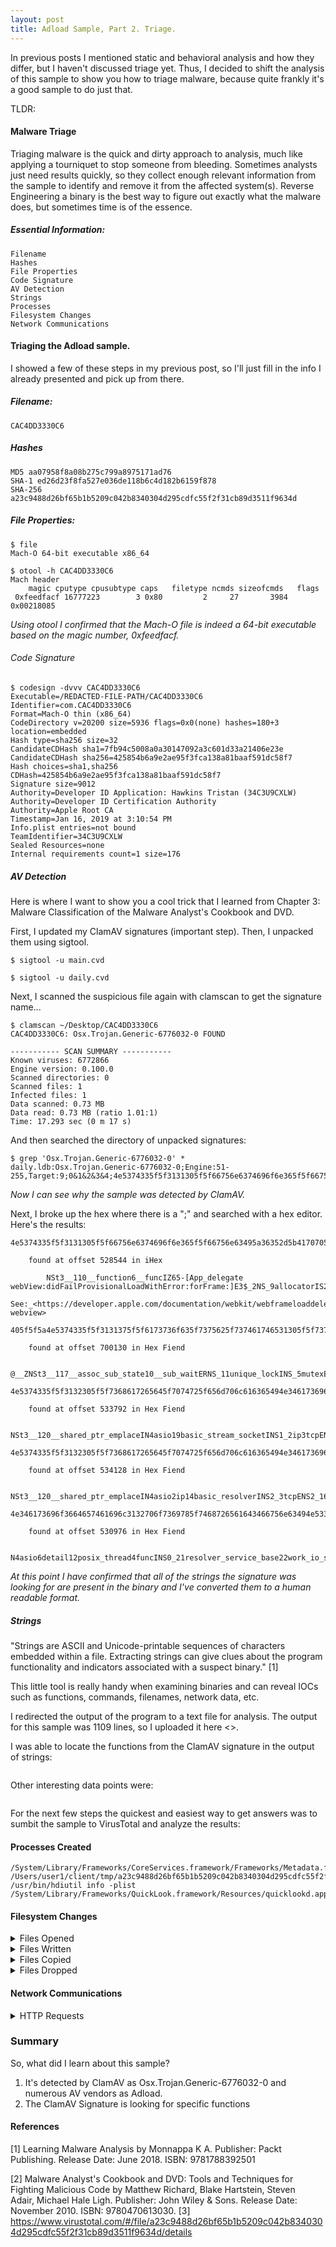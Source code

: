 ```yaml
---
layout: post
title: Adload Sample, Part 2. Triage.
---
```

In previous posts I mentioned static and behavioral analysis and how they differ, but I haven't discussed triage yet. Thus, I decided to shift the analysis of this sample to show you how to triage malware, because quite frankly it's a good sample to do just that.

TLDR:

#### Malware Triage
Triaging malware is the quick and dirty approach to analysis, much like applying a tourniquet to stop someone from bleeding. Sometimes analysts just need results quickly, so they collect enough relevant information from the sample to identify and remove it from the affected system(s). Reverse Engineering a binary is the best way to figure out exactly what the malware does, but sometimes time is of the essence.

##### Essential Information:
```
Filename
Hashes
File Properties
Code Signature
AV Detection
Strings
Processes
Filesystem Changes
Network Communications
```
#### Triaging the Adload sample.

I showed a few of these steps in my previous post, so I'll just fill in the info I already presented and pick up from there.

##### Filename:
```
CAC4DD3330C6
```

##### Hashes
```
MD5	aa07958f8a08b275c799a8975171ad76
SHA-1 ed26d23f8fa527e036de118b6c4d182b6159f878
SHA-256 a23c9488d26bf65b1b5209c042b8340304d295cdfc55f2f31cb89d3511f9634d
```

##### File Properties:
```
$ file
Mach-O 64-bit executable x86_64

$ otool -h CAC4DD3330C6
Mach header
	magic cputype cpusubtype caps	filetype ncmds sizeofcmds	flags
 0xfeedfacf 16777223	    3 0x80		   2     27       3984 0x00218085
```
_Using otool I confirmed that the Mach-O file is indeed a 64-bit executable based on the magic number, 0xfeedfacf._

###### Code Signature
```
$ codesign -dvvv CAC4DD3330C6
Executable=/REDACTED-FILE-PATH/CAC4DD3330C6
Identifier=com.CAC4DD3330C6
Format=Mach-O thin (x86_64)
CodeDirectory v=20200 size=5936 flags=0x0(none) hashes=180+3 location=embedded
Hash type=sha256 size=32
CandidateCDHash sha1=7fb94c5008a0a30147092a3c601d33a21406e23e
CandidateCDHash sha256=425854b6a9e2ae95f3fca138a81baaf591dc58f7
Hash choices=sha1,sha256
CDHash=425854b6a9e2ae95f3fca138a81baaf591dc58f7
Signature size=9012
Authority=Developer ID Application: Hawkins Tristan (34C3U9CXLW)
Authority=Developer ID Certification Authority
Authority=Apple Root CA
Timestamp=Jan 16, 2019 at 3:10:54 PM
Info.plist entries=not bound
TeamIdentifier=34C3U9CXLW
Sealed Resources=none
Internal requirements count=1 size=176
```

##### AV Detection
Here is where I want to show you a cool trick that I learned from Chapter 3: Malware Classification of the Malware Analyst's Cookbook and DVD.

First, I updated my ClamAV signatures (important step). Then, I unpacked them using sigtool.
```
$ sigtool -u main.cvd

$ sigtool -u daily.cvd
```

Next, I scanned the suspicious file again with clamscan to get the signature name...
```Get-Content
$ clamscan ~/Desktop/CAC4DD3330C6
CAC4DD3330C6: Osx.Trojan.Generic-6776032-0 FOUND

----------- SCAN SUMMARY -----------
Known viruses: 6772866
Engine version: 0.100.0
Scanned directories: 0
Scanned files: 1
Infected files: 1
Data scanned: 0.73 MB
Data read: 0.73 MB (ratio 1.01:1)
Time: 17.293 sec (0 m 17 s)
```
And then searched the directory of unpacked signatures:
```
$ grep 'Osx.Trojan.Generic-6776032-0' *
daily.ldb:Osx.Trojan.Generic-6776032-0;Engine:51-255,Target:9;0&1&2&3&4;4e5374335f5f3131305f5f66756e6374696f6e365f5f66756e63495a36352d5b4170705f64656c656761746520776562566965773a6469644661696c50726f766973696f6e616c4c6f6164576974684572726f723a666f724672616d653a5d4533245f324e535f39616c6c6f6361746f724953325f4545467676454545;405f5f5a4e5374335f5f3131375f5f6173736f635f7375625f737461746531305f5f7375625f7761697445524e535f3131756e697175655f6c6f636b494e535f356d75746578454545;4e5374335f5f3132305f5f7368617265645f7074725f656d706c616365494e346173696f313962617369635f73747265616d5f736f636b6574494e53315f32697033746370454e53315f323173747265616d5f736f636b65745f736572766963654953345f454545454e535f39616c6c6f6361746f724953375f45454545;4e5374335f5f3132305f5f7368617265645f7074725f656d706c616365494e346173696f326970313462617369635f7265736f6c766572494e53325f33746370454e53325f31367265736f6c7665725f736572766963654953345f454545454e535f39616c6c6f6361746f724953375f45454545;4e346173696f3664657461696c3132706f7369785f7468726561643466756e63494e53305f32317265736f6c7665725f736572766963655f626173653232776f726b5f696f5f736572766963655f72756e6e6572454545
```
_Now I can see why the sample was detected by ClamAV._

Next, I broke up the hex where there is a ";" and searched with a hex editor. Here's the results:
```
4e5374335f5f3131305f5f66756e6374696f6e365f5f66756e63495a36352d5b4170705f64656c656761746520776562566965773a6469644661696c50726f766973696f6e616c4c6f6164576974684572726f723a666f724672616d653a5d4533245f324e535f39616c6c6f6361746f724953325f4545467676454545

	found at offset 528544 in iHex

		NSt3__110__function6__funcIZ65-[App_delegate webView:didFailProvisionalLoadWithError:forFrame:]E3$_2NS_9allocatorIS2_EEFvvEEE

See:_<https://developer.apple.com/documentation/webkit/webframeloaddelegate/1501459-webview>

405f5f5a4e5374335f5f3131375f5f6173736f635f7375625f737461746531305f5f7375625f7761697445524e535f3131756e697175655f6c6f636b494e535f356d75746578454545

	found at offset 700130 in Hex Fiend

		@__ZNSt3__117__assoc_sub_state10__sub_waitERNS_11unique_lockINS_5mutexEEE

4e5374335f5f3132305f5f7368617265645f7074725f656d706c616365494e346173696f313962617369635f73747265616d5f736f636b6574494e53315f32697033746370454e53315f323173747265616d5f736f636b65745f736572766963654953345f454545454e535f39616c6c6f6361746f724953375f45454545

	found at offset 533792 in Hex Fiend

		NSt3__120__shared_ptr_emplaceIN4asio19basic_stream_socketINS1_2ip3tcpENS1_21stream_socket_serviceIS4_EEEENS_9allocatorIS7_EEEE

4e5374335f5f3132305f5f7368617265645f7074725f656d706c616365494e346173696f326970313462617369635f7265736f6c766572494e53325f33746370454e53325f31367265736f6c7665725f736572766963654953345f454545454e535f39616c6c6f6361746f724953375f45454545

	found at offset 534128 in Hex Fiend

		NSt3__120__shared_ptr_emplaceIN4asio2ip14basic_resolverINS2_3tcpENS2_16resolver_serviceIS4_EEEENS_9allocatorIS7_EEEE

4e346173696f3664657461696c3132706f7369785f7468726561643466756e63494e53305f32317265736f6c7665725f736572766963655f626173653232776f726b5f696f5f736572766963655f72756e6e6572454545

	found at offset 530976 in Hex Fiend

		N4asio6detail12posix_thread4funcINS0_21resolver_service_base22work_io_service_runnerEEE
```
_At this point I have confirmed that all of the strings the signature was looking for are present in the binary and I've converted them to a human readable format._

##### Strings

"Strings are ASCII and Unicode-printable sequences of characters embedded within a file. Extracting strings can give clues about the program functionality and indicators associated with a suspect binary." [1]

This little tool is really handy when examining binaries and can reveal IOCs such as functions, commands, filenames, network data, etc.

I redirected the output of the program to a text file for analysis. The output for this sample was 1109 lines, so I uploaded it here <>.

I was able to locate the functions from the ClamAV signature in the output of strings:
```

```

Other interesting data points were:
```

```

For the next few steps the quickest and easiest way to get answers was to sumbit the sample to VirusTotal and analyze the results:

#### Processes Created
```
/System/Library/Frameworks/CoreServices.framework/Frameworks/Metadata.framework/Versions/A/Support/mdwrite
/Users/user1/client/tmp/a23c9488d26bf65b1b5209c042b8340304d295cdfc55f2f31cb89d3511f9634d/sample.bin
/usr/bin/hdiutil info -plist
/System/Library/Frameworks/QuickLook.framework/Resources/quicklookd.app/Contents/MacOS/quicklookd
```

#### Filesystem Changes
<details>
<summary>Files Opened</summary>
<br>
/System/Library/Frameworks/CoreServices.framework/Frameworks/Metadata.framework/Versions/A/Support
/System/Library/Frameworks/CoreServices.framework/Frameworks/Metadata.framework/Versions/A/Support/mdwrite
/System/Library/Frameworks/CoreServices.framework/Versions/A/Frameworks/Metadata.framework/Versions
/System/Library/Frameworks/CoreServices.framework/Versions/A/Frameworks/Metadata.framework/Versions/Resources/Info.plist
/System/Library/PrivateFrameworks/Heimdal.framework/Heimdal
/System/Library/PrivateFrameworks/Heimdal.framework/Versions/Current
/Users/user1/.CFUserTextEncoding
/System/Library/Frameworks/GSS.framework/GSS
/System/Library/Frameworks/GSS.framework/Versions/Current
/var/folders/4c/2j7t8wj96cngjk55x3sm1t2c0000gn/C/com.apple.QuickLook.thumbnailcache/dirty
/etc/master.passwd
/tmp
/private/tmp/CommCenter.KeepAlive.Enabled
/private/tmp
/Library/Keychains/crls/update-current
/Library/Keychains/crls/valid.sqlite3-journal
/Library/Keychains/crls
/Users/user1/client/tmp/a23c9488d26bf65b1b5209c042b8340304d295cdfc55f2f31cb89d3511f9634d
/Users/user1/client/tmp/a23c9488d26bf65b1b5209c042b8340304d295cdfc55f2f31cb89d3511f9634d/sample.bin
/var/db/timezone/icutz/icutz44l.dat
/var/db/timezone/zoneinfo/posixrules
/var/folders/4c/2j7t8wj96cngjk55x3sm1t2c0000gn/C/com.apple.trustd/mds/mds.lock
/var/folders/4c/2j7t8wj96cngjk55x3sm1t2c0000gn/C/com.apple.trustd/mds/mdsObject.db_
/private/var/db/mds/system/mdsObject.db
/var/folders/4c/2j7t8wj96cngjk55x3sm1t2c0000gn/C/com.apple.trustd/mds/mdsDirectory.db_
/private/var/db/mds/system/mdsDirectory.db
/var/folders/4c/2j7t8wj96cngjk55x3sm1t2c0000gn/C/com.apple.trustd/mds/mdsObject.db
/System/Library/Security
/var/folders/4c/2j7t8wj96cngjk55x3sm1t2c0000gn/C/com.apple.trustd/mds/mdsDirectory.db
/Users/user1/Library/Security
/Users/user1/Library/Keychains/login.keychain-db
/System/Library/Keychains/SystemRootCertificates.keychain
/Library/Keychains/System.keychain
/System/Library/Input Methods/PressAndHold.app/Contents/PlugIns/PAH_Extension.appex
/System/Library/CoreServices/FolderActionsDispatcher.app
/System/Library/CoreServices/FolderActionsDispatcher.app/Contents
/System/Library/CoreServices/FolderActionsDispatcher.app/Contents/Info.plist
/System/Library/CoreServices/FolderActionsDispatcher.app/Contents/MacOS/FolderActionsDispatcher
/System/Library/CoreServices/FolderActionsDispatcher.app/Contents/_CodeSignature/CodeRequirements-1
/System/Library/CoreServices/System Events.app
/System/Library/CoreServices/System Events.app/Contents
/System/Library/CoreServices/System Events.app/Contents/Info.plist
/System/Library/CoreServices/System Events.app/Contents/MacOS/System Events
/System/Library/CoreServices/System Events.app/Contents/_CodeSignature/CodeRequirements-1
/private/var/db/uuidtext/B3
/private/var/db/uuidtext/BE
/private/var/db/uuidtext/88
/private/var/db/uuidtext/D0
/private/var/db/uuidtext/1B
/private/var/db/uuidtext/D2
/private/var/db/uuidtext/38
/private/var/db/uuidtext/F3
/private/var/db/uuidtext/1E
/private/var/db/uuidtext/D8
/System/Library/PrivateFrameworks/CoreServicesInternal.framework/CoreServicesInternal
/System/Library/PrivateFrameworks/CoreServicesInternal.framework/Versions/Current
/System/Library/Frameworks/CoreServices.framework/Frameworks
/System/Library/Frameworks/CoreServices.framework/Versions/Current
/System/Library/Frameworks/CoreServices.framework/Versions/A/Frameworks/LaunchServices.framework/LaunchServices
/System/Library/Frameworks/CoreServices.framework/Versions/A/Frameworks/LaunchServices.framework/Versions/Current
/System/Library/Frameworks/ApplicationServices.framework/Frameworks
/System/Library/Fonts/SFNSText.ttf
/System/Library/Frameworks/ApplicationServices.framework/Frameworks/ATS.framework
/System/Library/Frameworks/ApplicationServices.framework/Frameworks/ATS.framework/Resources
/System/Library/Frameworks/ApplicationServices.framework/Frameworks/ATS.framework/Resources/Info.plist
/System/Library/Frameworks/ApplicationServices.framework/Frameworks/ATS.framework/Resources/English.lproj
/System/Library/Frameworks/ApplicationServices.framework/Frameworks/ATS.framework/Resources/Base.lproj
/System/Library/Frameworks/ApplicationServices.framework/Versions/A/Frameworks/ATS.framework/Resources
/System/Library/Frameworks/ApplicationServices.framework/Versions/A/Frameworks/ATS.framework/Versions/Current
/Library/Application Support/CrashReporter/SubmitDiagInfo.domains
/usr/share/icu/icudt59l.dat
/System/Library/Frameworks/ColorSync.framework/ColorSync
/System/Library/Frameworks/ColorSync.framework/Versions/Current
/System/Library/CoreServices/SystemAppearance.bundle/Contents/Resources/VibrantLightAppearance.car
/System/Library/Frameworks/CoreText.framework/CoreText
/System/Library/Frameworks/CoreText.framework/Versions/Current
/Users/user1/client/tmp/a23c9488d26bf65b1b5209c042b8340304d295cdfc55f2f31cb89d3511f9634d/en.lproj
/Users/user1/client/tmp/a23c9488d26bf65b1b5209c042b8340304d295cdfc55f2f31cb89d3511f9634d/Base.lproj
/System/Library/CoreServices/SystemAppearance.bundle
/System/Library/CoreServices/SystemAppearance.bundle/Contents
/System/Library/CoreServices/SystemAppearance.bundle/Contents/Info.plist
/System/Library/CoreServices/SystemAppearance.bundle/Contents/Resources
/System/Library/CoreServices/SystemAppearance.bundle/Contents/Resources/en.lproj
/System/Library/CoreServices/SystemAppearance.bundle/Contents/Resources/Base.lproj
/System/Library/CoreServices/SystemAppearance.bundle/Contents/Resources/English.lproj
/System/Library/CoreServices/SystemAppearance.bundle/Contents/Resources/SystemAppearance.car
/Users/user1/Library/Preferences/com.apple.LaunchServices/com.apple.LaunchServices.plist
/Users/user1/Library/Preferences/com.apple.LaunchServices/com.apple.launchservices.secure.plist
/System/Library/Frameworks/OpenCL.framework/Libraries
/System/Library/Frameworks/OpenCL.framework/Versions/Current
/Users/user1/client/tmp/a23c9488d26bf65b1b5209c042b8340304d295cdfc55f2f31cb89d3511f9634d/sample.bin/..namedfork/rsrc
/System/Library/Frameworks/CoreGraphics.framework/CoreGraphics
/System/Library/Frameworks/CoreGraphics.framework/Versions/Current
/System/Library/Frameworks/Accelerate.framework/Frameworks
/System/Library/Frameworks/Accelerate.framework/Versions/Current
/System/Library/Frameworks/AppKit.framework/Versions/Current
/System/Library/Frameworks/AppKit.framework
/System/Library/Frameworks/AppKit.framework/Resources
/System/Library/Frameworks/AppKit.framework/Resources/Info.plist
/System/Library/Frameworks/AppKit.framework/AppKit
/System/Library/Frameworks/AppKit.framework/Resources/English.lproj
/System/Library/Frameworks/AppKit.framework/Resources/Base.lproj
/System/Library/Frameworks/AppKit.framework/English.lproj
/System/Library/Frameworks/AppKit.framework/Base.lproj
/System/Library/Frameworks/Carbon.framework/Versions/A/Frameworks/HIToolbox.framework/Resources/Extras2.rsrc
/System/Library/CoreServices/SystemAppearance.bundle/Contents/Resources/Assets.car
/System/Library/PrivateFrameworks/CoreUI.framework
/System/Library/PrivateFrameworks/CoreUI.framework/Resources
/System/Library/PrivateFrameworks/CoreUI.framework/Resources/Info.plist
/System/Library/PrivateFrameworks/CoreUI.framework/CoreUI
/System/Library/PrivateFrameworks/CoreUI.framework/Versions/Current
/System/Library/PrivateFrameworks/CoreUI.framework/Resources/English.lproj
/System/Library/PrivateFrameworks/CoreUI.framework/Resources/Base.lproj
/System/Library/PrivateFrameworks/CoreUI.framework/Resources/DuplicateImageNames.plist
/System/Library/Frameworks/AVFoundation.framework/AVFoundation
/System/Library/Frameworks/AVFoundation.framework/Versions/Current
/System/Library/Frameworks/CoreMedia.framework/CoreMedia
/System/Library/Frameworks/CoreMedia.framework/Versions/Current
/System/Library/Frameworks/ApplicationServices.framework/Versions/A/Frameworks/HIServices.framework/HIServices
/System/Library/Frameworks/ApplicationServices.framework/Versions/A/Frameworks/HIServices.framework/Versions/Current
/System/Library/Frameworks/CFNetwork.framework/Resources/CFNETWORK_DIAGNOSTICS
/var/folders/4c/2j7t8wj96cngjk55x3sm1t2c0000gn/C/mds/mds.lock
/var/folders/4c/2j7t8wj96cngjk55x3sm1t2c0000gn/C/mds/mdsObject.db_
/var/folders/4c/2j7t8wj96cngjk55x3sm1t2c0000gn/C/mds/mdsDirectory.db_
/var
/var/folders/4c/2j7t8wj96cngjk55x3sm1t2c0000gn/C/mds/mdsObject.db
/var/folders/4c/2j7t8wj96cngjk55x3sm1t2c0000gn/C/mds/mdsDirectory.db
/System/Library/Security/Certificates.bundle
/System/Library/Security/Certificates.bundle/Contents
/System/Library/Security/Certificates.bundle/Contents/Info.plist
/System/Library/Security/Certificates.bundle/Contents/Resources
/System/Library/Security/Certificates.bundle/Contents/Resources/en.lproj
/System/Library/Security/Certificates.bundle/Contents/Resources/Base.lproj
/var/db/DetachedSignatures
/Library/Preferences/com.apple.security.plist
/System/Library/Keychains/SystemTrustSettings.plist
/System/Library/Frameworks/Security.framework
/System/Library/Frameworks/Security.framework/Resources
/System/Library/Frameworks/Security.framework/Resources/Info.plist
/System/Library/Frameworks/Security.framework/Security
/System/Library/Frameworks/Security.framework/Versions/Current
/System/Library/Frameworks/Security.framework/PlugIns/csparser.bundle
/System/Library/Frameworks/Security.framework/PlugIns/csparser.bundle/Contents
/System/Library/Frameworks/Security.framework/PlugIns/csparser.bundle/Contents/Info.plist
/System/Library/Frameworks/Security.framework/PlugIns
/System/Library/Frameworks/Security.framework/PlugIns/csparser.bundle/Contents/MacOS/csparser
/System/Library/Frameworks/Security.framework/Resources/en.lproj
</details>

<details>
<summary>Files Written</summary>
<br>
/Library/Keychains/crls/update-current
/var/folders/4c/2j7t8wj96cngjk55x3sm1t2c0000gn/C/com.apple.trustd/mds/mdsDirectory.db_
/var/folders/4c/2j7t8wj96cngjk55x3sm1t2c0000gn/C/com.apple.trustd/mds/mdsObject.db_
/var/folders/4c/2j7t8wj96cngjk55x3sm1t2c0000gn/C/mds/mdsDirectory.db_
/var/folders/4c/2j7t8wj96cngjk55x3sm1t2c0000gn/C/mds/mdsObject.db_
/var/folders/zz/zyxvpxvq6csfxvn_n00000y800007k/0/com.apple.nsurlsessiond/E9212A19021CA201C088F817871E6655AAA579B9/4B3DCC907D170D9B88EEE5CFB9F619791CDF0FA4/.dat.nosync0098.89YA60
/var/folders/zz/zyxvpxvq6csfxvn_n00000y800007k/0/com.apple.nsurlsessiond/E9212A19021CA201C088F817871E6655AAA579B9/4B3DCC907D170D9B88EEE5CFB9F619791CDF0FA4/.dat.nosync0098.3Cmnr9
/var/folders/zz/zyxvpxvq6csfxvn_n00000y800007k/0/com.apple.nsurlsessiond/E9212A19021CA201C088F817871E6655AAA579B9/4B3DCC907D170D9B88EEE5CFB9F619791CDF0FA4/.dat.nosync0098.DStapC
/System/Library/PrivateFrameworks/CoreServicesInternal.framework/Versions/Current
/var/folders/4c/2j7t8wj96cngjk55x3sm1t2c0000gn/T/TemporaryItems/(A Document Being Saved By Quick Look Helper)/thumbnails.fraghandler
</details>

<details>
<summary>Files Copied</summary>
<br>
/var/folders/4c/2j7t8wj96cngjk55x3sm1t2c0000gn/C/com.apple.trustd//mds/mdsObject.db_
/var/folders/4c/2j7t8wj96cngjk55x3sm1t2c0000gn/C/com.apple.trustd//mds/mdsDirectory.db_
/var/folders/4c/2j7t8wj96cngjk55x3sm1t2c0000gn/C//mds/mdsObject.db_
/var/folders/4c/2j7t8wj96cngjk55x3sm1t2c0000gn/C//mds/mdsDirectory.db_
/var/folders/zz/zyxvpxvq6csfxvn_n00000y800007k/0/com.apple.nsurlsessiond/E9212A19021CA201C088F817871E6655AAA579B9/4B3DCC907D170D9B88EEE5CFB9F619791CDF0FA4/.dat.nosync0098.DStapC
/var/folders/zz/zyxvpxvq6csfxvn_n00000y800007k/0/com.apple.nsurlsessiond/E9212A19021CA201C088F817871E6655AAA579B9/4B3DCC907D170D9B88EEE5CFB9F619791CDF0FA4/.dat.nosync0098.3Cmnr9
/var/folders/zz/zyxvpxvq6csfxvn_n00000y800007k/0/com.apple.nsurlsessiond/E9212A19021CA201C088F817871E6655AAA579B9/4B3DCC907D170D9B88EEE5CFB9F619791CDF0FA4/.dat.nosync0098.89YA60
/var/folders/4c/2j7t8wj96cngjk55x3sm1t2c0000gn/T/TemporaryItems/(A Document Being Saved By Quick Look Helper)/thumbnails.fraghandler
</details>

<details>
<summary>Files Dropped</summary>
<br>
 /System/Library/PrivateFrameworks/CoreUI.framework/CoreUI
/System/Library/Frameworks/MediaToolbox.framework/MediaToolbox
/System/Library/PrivateFrameworks/Heimdal.framework/Heimdal
/System/Library/Frameworks/NetworkExtension.framework/NetworkExtension
/System/Library/Frameworks/ApplicationServices.framework/Versions/A/Frameworks/HIServices.framework/HIServices
/System/Library/PrivateFrameworks/WirelessDiagnostics.framework/WirelessDiagnostics
/System/Library/PrivateFrameworks/CoreServicesInternal.framework/CoreServicesInternal
/System/Library/Frameworks/GSS.framework/GSS
/System/Library/Frameworks/AVFoundation.framework/AVFoundation
/System/Library/Frameworks/AppKit.framework/AppKit
/System/Library/Frameworks/CoreMedia.framework/CoreMedia
/System/Library/Frameworks/Security.framework/Security
/System/Library/Frameworks/VideoToolbox.framework/VideoToolbox
/System/Library/Frameworks/QuickLook.framework/Versions/A/Resources/quicklookd.app/Contents/MacOS/quicklookd
/System/Library/Frameworks/CoreText.framework/CoreText
/System/Library/Frameworks/CoreServices.framework/Versions/A/Frameworks/LaunchServices.framework/LaunchServices
/System/Library/Frameworks/CoreGraphics.framework/CoreGraphics
/System/Library/Frameworks/ColorSync.framework/ColorSync
</details>

#### Network Communications
<details>
<summary>HTTP Requests</summary>
<br>
http://init-p01st[.]push[.]apple[.]com/bag
http://cdn[.]masteranalyser[.]com/screens/precheck/_pl_2JybQ==
http://cdn[.]masteranalyser[.]com/styles/scss/3
http://cdn[.]masteranalyser[.]com/product/logo/SGFybQ%3D%3D
http://cdn[.]masteranalyser[.]com/images/2c6626d2-7204-4aec-a2b7-efdf7ddf98e7
http://cdn[.]masteranalyser[.]com/scripts/jq
http://cdn[.]masteranalyser[.]com/scripts/mjs
http://cdn[.]masteranalyser[.]com/scripts/sjs/3
http://cdn[.]masteranalyser[.]com/favicon.ico
</details>

### Summary
So, what did I learn about this sample?

1. It's detected by ClamAV as Osx.Trojan.Generic-6776032-0 and numerous AV vendors as Adload.
2. The ClamAV Signature is looking for specific functions 

#### References
[1] Learning Malware Analysis by Monnappa K A. Publisher: Packt Publishing. Release Date: June 2018. ISBN: 9781788392501

[2] Malware Analyst's Cookbook and DVD: Tools and Techniques for Fighting Malicious Code by Matthew Richard, Blake Hartstein, Steven Adair, Michael Hale Ligh. Publisher: John Wiley & Sons. Release Date: November 2010. ISBN: 9780470613030.
[3] https://www.virustotal.com/#/file/a23c9488d26bf65b1b5209c042b8340304d295cdfc55f2f31cb89d3511f9634d/details
